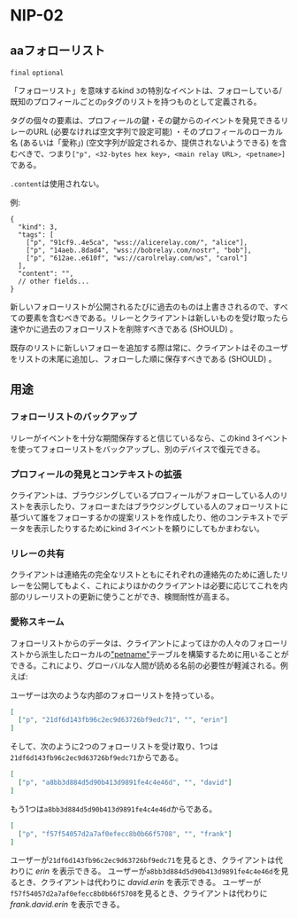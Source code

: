 NIP-02
======

aaフォローリスト
-----------

`final` `optional`

「フォローリスト」を意味するkind `3`の特別なイベントは、フォローしている/既知のプロフィールごとの`p`タグのリストを持つものとして定義される。

タグの個々の要素は、プロフィールの鍵・その鍵からのイベントを発見できるリレーのURL (必要なければ空文字列で設定可能) ・そのプロフィールのローカル名 (あるいは「愛称」) (空文字列が設定されるか、提供されないようできる) を含むべきで、つまり`["p", <32-bytes hex key>, <main relay URL>, <petname>]`である。

`.content`は使用されない。

例:

```jsonc
{
  "kind": 3,
  "tags": [
    ["p", "91cf9..4e5ca", "wss://alicerelay.com/", "alice"],
    ["p", "14aeb..8dad4", "wss://bobrelay.com/nostr", "bob"],
    ["p", "612ae..e610f", "ws://carolrelay.com/ws", "carol"]
  ],
  "content": "",
  // other fields...
}
```

新しいフォローリストが公開されるたびに過去のものは上書きされるので、すべての要素を含むべきである。リレーとクライアントは新しいものを受け取ったら速やかに過去のフォローリストを削除すべきである (SHOULD) 。

既存のリストに新しいフォローを追加する際は常に、クライアントはそのユーザをリストの末尾に追加し、フォローした順に保存すべきである (SHOULD) 。

## 用途

### フォローリストのバックアップ

リレーがイベントを十分な期間保存すると信じているなら、このkind 3イベントを使ってフォローリストをバックアップし、別のデバイスで復元できる。

### プロフィールの発見とコンテキストの拡張

クライアントは、ブラウジングしているプロフィールがフォローしている人のリストを表示したり、フォローまたはブラウジングしている人のフォローリストに基づいて誰をフォローするかの提案リストを作成したり、他のコンテキストでデータを表示したりするためにkind 3イベントを頼りにしてもかまわない。

### リレーの共有

クライアントは連絡先の完全なリストともにそれぞれの連絡先のために適したリレーを公開してもよく、これによりほかのクライアントは必要に応じてこれを内部のリレーリストの更新に使うことができ、検閲耐性が高まる。

### 愛称スキーム

フォローリストからのデータは、クライアントによってほかの人々のフォローリストから派生したローカルの["petname"](http://www.skyhunter.com/marcs/petnames/IntroPetNames.html)テーブルを構築するために用いることができる。これにより、グローバルな人間が読める名前の必要性が軽減される。例えば:

ユーザーは次のような内部のフォローリストを持っている。

```json
[
  ["p", "21df6d143fb96c2ec9d63726bf9edc71", "", "erin"]
]
```

そして、次のように2つのフォローリストを受け取り、1つは`21df6d143fb96c2ec9d63726bf9edc71`からである。

```json
[
  ["p", "a8bb3d884d5d90b413d9891fe4c4e46d", "", "david"]
]
```

もう1つは`a8bb3d884d5d90b413d9891fe4c4e46d`からである。

```json
[
  ["p", "f57f54057d2a7af0efecc8b0b66f5708", "", "frank"]
]
```

ユーザーが`21df6d143fb96c2ec9d63726bf9edc71`を見るとき、クライアントは代わりに _erin_ を表示できる。
ユーザーが`a8bb3d884d5d90b413d9891fe4c4e46d`を見るとき、クライアントは代わりに _david.erin_ を表示できる。
ユーザーが`f57f54057d2a7af0efecc8b0b66f5708`を見るとき、クライアントは代わりに _frank.david.erin_ を表示できる。
